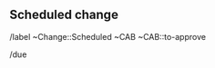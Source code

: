 ## Scheduled change

<!-- Scheduled change, to be reviewed by the CAB. -->
<!-- A scheduled change is usually set on external dependencies -->

/label ~Change::Scheduled ~CAB ~CAB::to-approve

<!-- Set Due Date : /due <in 2 days | this Friday | December 31st> -->
/due 
